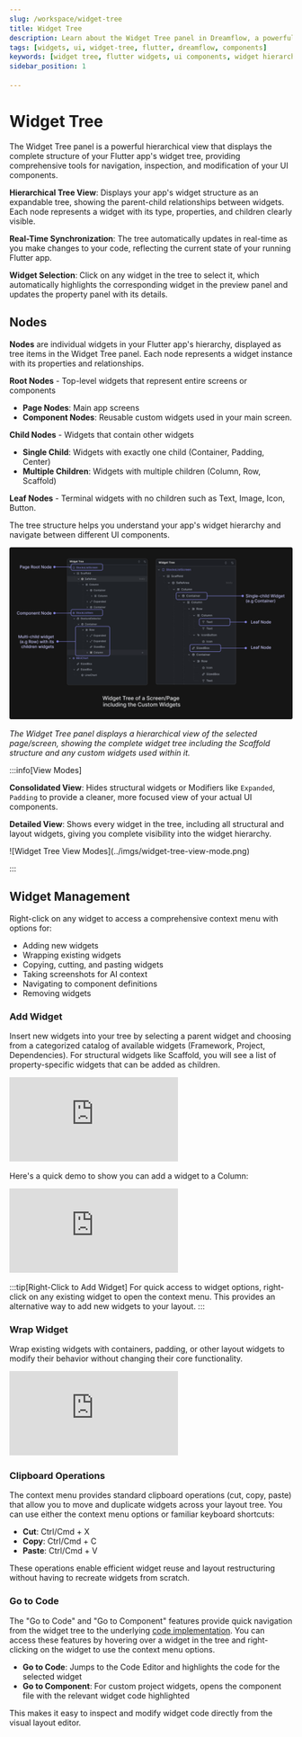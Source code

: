 ```yaml
---
slug: /workspace/widget-tree
title: Widget Tree 
description: Learn about the Widget Tree panel in Dreamflow, a powerful hierarchical view that displays and helps you manage your Flutter app's widget structure
tags: [widgets, ui, widget-tree, flutter, dreamflow, components]
keywords: [widget tree, flutter widgets, ui components, widget hierarchy, widget management, widget structure, dreamflow interface, widget navigation, widget properties, widget selection]
sidebar_position: 1

---
```


# Widget Tree

The Widget Tree panel is a powerful hierarchical view that displays the complete structure of your Flutter app's widget tree, providing comprehensive tools for navigation, inspection, and modification of your UI components.

**Hierarchical Tree View**: Displays your app's widget structure as an expandable tree, showing the parent-child relationships between widgets. Each node represents a widget with its type, properties, and children clearly visible.

**Real-Time Synchronization**: The tree automatically updates in real-time as you make changes to your code, reflecting the current state of your running Flutter app.

**Widget Selection**: Click on any widget in the tree to select it, which automatically highlights the corresponding widget in the preview panel and updates the property panel with its details.

## Nodes

**Nodes** are individual widgets in your Flutter app's hierarchy, displayed as tree items in the Widget Tree panel. Each node represents a widget instance with its properties and relationships.

**Root Nodes** - Top-level widgets that represent entire screens or components
- **Page Nodes**: Main app screens
- **Component Nodes**: Reusable custom widgets used in your main screen.

**Child Nodes** - Widgets that contain other widgets
- **Single Child**: Widgets with exactly one child (Container, Padding, Center)
- **Multiple Children**: Widgets with multiple children (Column, Row, Scaffold)

**Leaf Nodes** - Terminal widgets with no children such as Text, Image, Icon, Button. 

The tree structure helps you understand your app's widget hierarchy and navigate between different UI components.

![Widget Tree Panel](../imgs/widget-tree.png)

*The Widget Tree panel displays a hierarchical view of the selected page/screen, showing the complete widget tree including the Scaffold structure and any custom widgets used within it.*


:::info[View Modes]

**Consolidated View**: Hides structural widgets or Modifiers like `Expanded`, `Padding` to provide a cleaner, more focused view of your actual UI components.

**Detailed View**: Shows every widget in the tree, including all structural and layout widgets, giving you complete visibility into the widget hierarchy.
<p></p>
![Widget Tree View Modes](../imgs/widget-tree-view-mode.png)


:::


## Widget Management

Right-click on any widget to access a comprehensive context menu with options for:
- Adding new widgets
- Wrapping existing widgets
- Copying, cutting, and pasting widgets
- Taking screenshots for AI context
- Navigating to component definitions
- Removing widgets

### Add Widget
Insert new widgets into your tree by selecting a parent widget and choosing from a categorized catalog of available widgets (Framework, Project, Dependencies). For structural widgets like Scaffold, you will see a list of property-specific widgets that can be added as children.


<div style={{
    position: 'relative',
    paddingBottom: 'calc(50.67989417989418% + 41px)', // Keeps the aspect ratio and additional padding
    height: 0,
    width: '100%'}}>
    <iframe 
        src="https://demo.arcade.software/Xb10bs310XYTGNS6Uf1H?embed&show_copy_link=true"
        title=""
        style={{
            position: 'absolute',
            top: 0,
            left: 0,
            width: '100%',
            height: '100%',
            colorScheme: 'light'
        }}
        frameborder="0"
        loading="lazy"
        webkitAllowFullScreen
        mozAllowFullScreen
        allowFullScreen
        allow="clipboard-write">
    </iframe>
</div>
<p></p>


Here's a quick demo to show you can add a widget to a Column:

<div style={{
    position: 'relative',
    paddingBottom: 'calc(50.67989417989418% + 41px)', // Keeps the aspect ratio and additional padding
    height: 0,
    width: '100%'}}>
    <iframe 
        src="https://demo.arcade.software/3eXOPIUfeFG3StCJv5H4?embed&show_copy_link=true"
        title=""
        style={{
            position: 'absolute',
            top: 0,
            left: 0,
            width: '100%',
            height: '100%',
            colorScheme: 'light'
        }}
        frameborder="0"
        loading="lazy"
        webkitAllowFullScreen
        mozAllowFullScreen
        allowFullScreen
        allow="clipboard-write">
    </iframe>
</div>
<p></p>

:::tip[Right-Click to Add Widget]
For quick access to widget options, right-click on any existing widget to open the context menu. This provides an alternative way to add new widgets to your layout.
:::

### Wrap Widget
Wrap existing widgets with containers, padding, or other layout widgets to modify their behavior without changing their core functionality.

<div style={{
    position: 'relative',
    paddingBottom: 'calc(50.67989417989418% + 41px)', // Keeps the aspect ratio and additional padding
    height: 0,
    width: '100%'}}>
    <iframe 
        src="https://demo.arcade.software/2Hdtm30YQkY9xy4zFhKv?embed&show_copy_link=true"
        title=""
        style={{
            position: 'absolute',
            top: 0,
            left: 0,
            width: '100%',
            height: '100%',
            colorScheme: 'light'
        }}
        frameborder="0"
        loading="lazy"
        webkitAllowFullScreen
        mozAllowFullScreen
        allowFullScreen
        allow="clipboard-write">
    </iframe>
</div>
<p></p>

### Clipboard Operations
The context menu provides standard clipboard operations (cut, copy, paste) that allow you to move and duplicate widgets across your layout tree. You can use either the context menu options or familiar keyboard shortcuts:

- **Cut**: Ctrl/Cmd + X
- **Copy**: Ctrl/Cmd + C  
- **Paste**: Ctrl/Cmd + V

These operations enable efficient widget reuse and layout restructuring without having to recreate widgets from scratch.

### Go to Code
The "Go to Code" and "Go to Component" features provide quick navigation from the widget tree to the underlying [code implementation](../content-panel.md#code-editor). You can access these features by hovering over a widget in the tree and right-clicking on the widget to use the context menu options.

- **Go to Code**: Jumps to the Code Editor and highlights the code for the selected widget
- **Go to Component**: For custom project widgets, opens the component file with the relevant widget code highlighted

This makes it easy to inspect and modify widget code directly from the visual layout editor.
 
